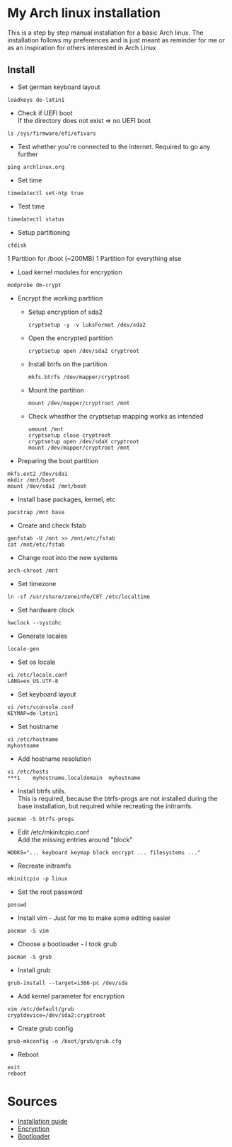 # My Arch linux installation
This is a step by step manual installation for a basic Arch linux.
The installation follows my preferences and is just meant as reminder
for me or as an inspiration for others interested in Arch Linux 

## Install
* Set german keyboard layout
```
loadkeys de-latin1
```

* Check if UEFI boot  
If the directory does not exist => no UEFI boot  
```
ls /sys/firmware/efi/efivars
```


* Test whether you're connected to the internet. Required to go any further
```
ping archlinux.org
```

* Set time
```
timedatectl set-ntp true
```

* Test time
```
timedatectl status
```

* Setup partitioning
```
cfdisk
```
1 Partition for /boot (~200MB)
1 Partition for everything else

* Load kernel modules for encryption
```
modprobe dm-crypt
```

* Encrypt the working partition

    * Setup encryption of sda2
         ```
         cryptsetup -y -v luksFormat /dev/sda2
         ```

    * Open the encrypted partition
        ```
        cryptsetup open /dev/sda2 cryptroot
        ```

    * Install btrfs on the partition
        ```
        mkfs.btrfs /dev/mapper/cryptroot
        ```

    * Mount the partition
        ```
        mount /dev/mapper/cryptroot /mnt
        ```

    * Check wheather the cryptsetup mapping works as intended
        ```
        umount /mnt
        cryptsetup close cryptroot
        cryptsetup open /dev/sdaX cryptroot
        mount /dev/mapper/cryptroot /mnt
        ```


* Preparing the boot partition
```
mkfs.ext2 /dev/sda1
mkdir /mnt/boot
mount /dev/sda1 /mnt/boot
```

* Install base packages, kernel, etc
```
pacstrap /mnt base
```

* Create and check fstab
```
genfstab -U /mnt >> /mnt/etc/fstab
cat /mnt/etc/fstab
```

* Change root into the new systems
```
arch-chroot /mnt
```

* Set timezone
```
ln -sf /usr/share/zoneinfo/CET /etc/localtime
```

* Set hardware clock
```
hwclock --systohc
```

* Generate locales
```
locale-gen
```

* Set os locale
```
vi /etc/locale.conf
LANG=en_US.UTF-8
```

* Set keyboard layout
```
vi /etc/vconsole.conf
KEYMAP=de-latin1
```

* Set hostname
```
vi /etc/hostname
myhostname
```

* Add hostname resolution
```
vi /etc/hosts
***1	myhostname.localdomain	myhostname
```

* Install btrfs utils.  
This is required, because the btrfs-progs are not installed during the base installation,
but required while recreating the initramfs.
```
pacman -S btrfs-progs
```

* Edit /etc/mkinitcpio.conf  
Add the missing entries around "block"
```
HOOKS="... keyboard keymap block encrypt ... filesystems ..."
```

* Recreate initramfs
```
mkinitcpio -p linux
```

* Set the root password
```
passwd
```

* Install vim - Just for me to make some editing easier
```
pacman -S vim
```

* Choose a bootloader - I took grub
```
pacman -S grub
```

* Install grub
```
grub-install --target=i386-pc /dev/sda
```

*  Add kernel parameter for encryption
```
vim /etc/default/grub
cryptdevice=/dev/sda2:cryptroot
```

* Create grub config
```
grub-mkconfig -o /boot/grub/grub.cfg
```

* Reboot
```
exit
reboot
```

# Sources
* [Installation guide](https://wiki.archlinux.org/index.php/installation_guide)
* [Encryption](https://wiki.archlinux.org/index.php/dm-crypt/Encrypting_an_entire_system#Simple_partition_layout_with_LUKS)
* [Bootloader](https://wiki.archlinux.org/index.php/Category:Boot_loaders)
